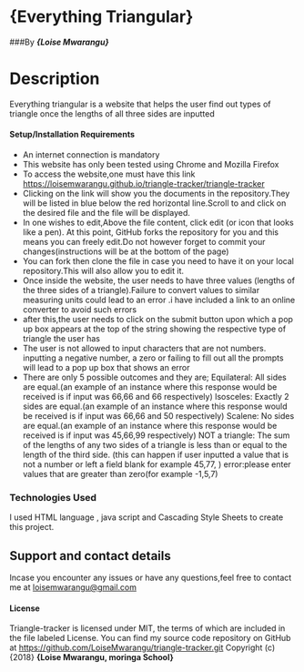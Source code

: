 # {Everything Triangular}
###By ***{Loise Mwarangu}***
# Description
Everything triangular is a website that helps the user find out types of triangle once the lengths of all three sides are inputted
#### Setup/Installation Requirements
* An internet connection is mandatory
* This website has only been tested using Chrome and Mozilla Firefox
* To access the website,one must have this link https://loisemwarangu.github.io/triangle-tracker/triangle-tracker
* Clicking on the link will show you the documents in the repository.They will be listed in blue below the red horizontal line.Scroll to and click on the desired file and the file will be displayed.
* In one wishes to edit,Above the file content, click edit (or icon that looks like a pen). At this point, GitHub forks the repository for you and this means you can freely edit.Do not however forget to commit your changes(instructions will be at the bottom of the page)
* You can fork then clone the file in case you need to have it on your local repository.This will also allow you to edit it.
* Once inside the website, the user needs to have three values (lengths of the three sides of a triangle).Failure to convert values to similar measuring units could lead to an error .i have included a link to an online converter to avoid such errors
* after this,the user needs to click on the submit button upon which a pop up box appears at the top of the string showing the respective type of triangle the user has
* The user is not allowed to input characters that are not numbers. inputting a negative number, a zero or failing to fill out all the prompts will lead to a pop up box that shows an error
* There are only 5 possible outcomes and they are;
Equilateral: All sides are equal.(an example of an instance where this response would be received is if input was 66,66 and 66 respectively)
Isosceles: Exactly 2 sides are equal.(an example of an instance where this response would be received is if input was 66,66 and 50 respectively)
Scalene: No sides are equal.(an example of an instance where this response would be received is if input was 45,66,99 respectively)
NOT a triangle: The sum of the lengths of any two sides of a triangle is less than or equal to the length of the third side. (this can happen if user inputted a value that is not a number or left a field blank  for example 45,77, )
error:please enter values that are greater than zero(for example -1,5,7)
### Technologies Used
I used HTML language , java script and Cascading Style Sheets to create this project.
## Support and contact details
Incase you encounter any issues or have any questions,feel free to contact me at loisemwarangu@gmail.com
#### License
Triangle-tracker is licensed under MIT, the terms of which are included in
the file labeled License. You can find my source code repository on GitHub at https://github.com/LoiseMwarangu/triangle-tracker.git
Copyright (c) {2018} **{Loise Mwarangu, moringa School}**
